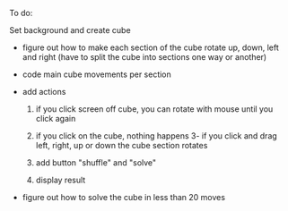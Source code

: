 To do: 

Set background and create cube 
- figure out how to make each section of the cube rotate up, down, left and right (have to split the cube into sections one way or another)

- code main cube movements per section

- add actions 
    1. if you click screen off cube, you can rotate with mouse until you click again
    2. if you click on the cube, nothing happens
    3- if you click and drag left, right, up or down the cube section rotates

    4. add button "shuffle" and "solve"
    5. display result 

- figure out how to solve the cube in less than 20 moves